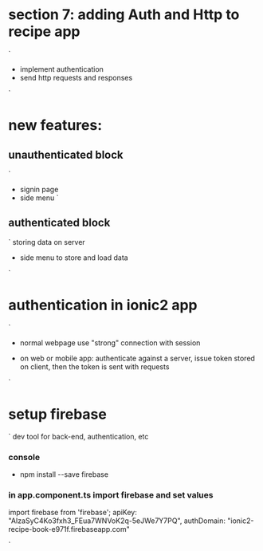 # section 7: adding Auth and Http to recipe app
`
- implement authentication
- send http requests and responses

`

# new features:

## unauthenticated block
`
- signin page
- side menu
`


## authenticated block
`
storing data on server

- side menu to store and load data

`

# authentication in ionic2 app
`
- normal webpage use "strong" connection with session

- on web or mobile app: authenticate against a server, issue token stored on client, then the token is sent with requests

`

# setup firebase
`
dev tool for back-end, authentication, etc

### console
- npm install --save firebase

### in app.component.ts import firebase and set values
import firebase from 'firebase';
    apiKey: "AIzaSyC4Ko3fxh3_FEua7WNVoK2q-5eJWe7Y7PQ",
    authDomain: "ionic2-recipe-book-e971f.firebaseapp.com"

`

